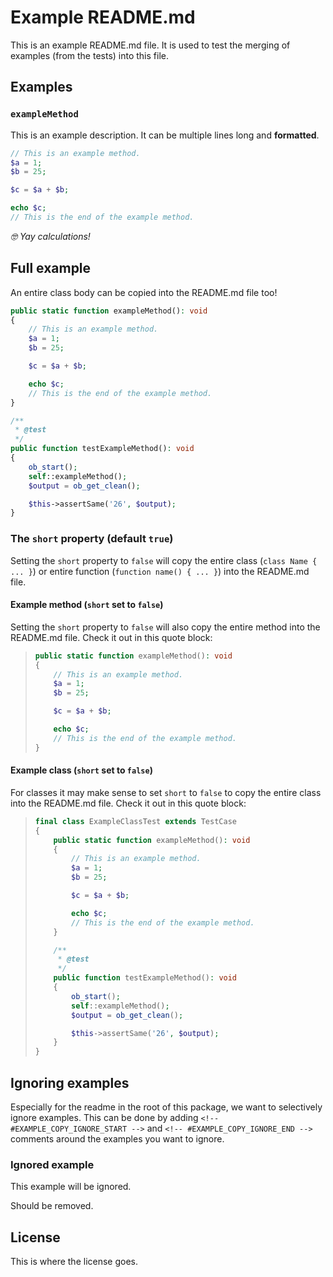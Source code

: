 # Example README.md

This is an example README.md file. It is used to test the merging of
examples (from the tests) into this file.

## Examples

### `exampleMethod`

This is an example description.
It can be multiple lines long and **formatted**.

<!-- #EXAMPLE_COPY_START = \Luttje\ExampleTester\Tests\Fixtures\ExampleClassTest::exampleMethod -->

```php
// This is an example method.
$a = 1;
$b = 25;

$c = $a + $b;

echo $c;
// This is the end of the example method.
```

<!-- #EXAMPLE_COPY_END -->

*🤓 Yay calculations!*

## Full example

An entire class body can be copied into the README.md file too!

<!-- #EXAMPLE_COPY_START = \Luttje\ExampleTester\Tests\Fixtures\ExampleClassTest -->

```php
public static function exampleMethod(): void
{
    // This is an example method.
    $a = 1;
    $b = 25;

    $c = $a + $b;

    echo $c;
    // This is the end of the example method.
}

/**
 * @test
 */
public function testExampleMethod(): void
{
    ob_start();
    self::exampleMethod();
    $output = ob_get_clean();

    $this->assertSame('26', $output);
}
```

<!-- #EXAMPLE_COPY_END -->

### The `short` property (default `true`)

Setting the `short` property to `false` will copy the entire class (`class Name { ... }`) or entire function (`function name() { ... }`) into the README.md file.

#### Example method (`short` set to `false`)

Setting the `short` property to `false` will also copy the entire method into the README.md file. Check it out in this quote block:

> <!-- #EXAMPLE_COPY_START = { "symbol": "\\Luttje\\ExampleTester\\Tests\\Fixtures\\ExampleClassTest::exampleMethod", "short": false } -->
>
> ```php
> public static function exampleMethod(): void
> {
>     // This is an example method.
>     $a = 1;
>     $b = 25;
>
>     $c = $a + $b;
>
>     echo $c;
>     // This is the end of the example method.
> }
> ```
>
> <!-- #EXAMPLE_COPY_END -->

#### Example class (`short` set to `false`)

For classes it may make sense to set `short` to `false` to copy the entire class into the README.md file. Check it out in this quote block:

> <!-- #EXAMPLE_COPY_START = { "symbol": "\\Luttje\\ExampleTester\\Tests\\Fixtures\\ExampleClassTest", "short": false } -->
>
> ```php
> final class ExampleClassTest extends TestCase
> {
>     public static function exampleMethod(): void
>     {
>         // This is an example method.
>         $a = 1;
>         $b = 25;
>
>         $c = $a + $b;
>
>         echo $c;
>         // This is the end of the example method.
>     }
>
>     /**
>      * @test
>      */
>     public function testExampleMethod(): void
>     {
>         ob_start();
>         self::exampleMethod();
>         $output = ob_get_clean();
>
>         $this->assertSame('26', $output);
>     }
> }
> ```
>
> <!-- #EXAMPLE_COPY_END -->

## Ignoring examples

Especially for the readme in the root of this package, we want to selectively ignore examples. This can be done by adding `<!-- #EXAMPLE_COPY_IGNORE_START -->` and `<!-- #EXAMPLE_COPY_IGNORE_END -->` comments around the examples you want to ignore.

<!-- #EXAMPLE_COPY_IGNORE_START -->

### Ignored example

This example will be ignored.

<!-- #EXAMPLE_COPY_START = { "symbol": "\\Luttje\\ExampleTester\\Tests\\Fixtures\\ExampleClassTest", "short": false } -->

Should be removed.

<!-- #EXAMPLE_COPY_END -->

<!-- #EXAMPLE_COPY_IGNORE_END -->

## License

This is where the license goes.
